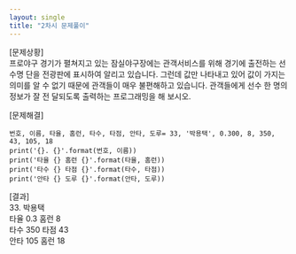 ```yaml
---
layout: single
title: "2차시 문제풀이"
---
```



[문제상황]  
프로야구 경기가 펼쳐지고 있는 잠실야구장에는 관객서비스를 위해 경기에 출전하는 선수명
단을 전광판에 표시하여 알리고 있습니다. 그런데 값만 나타내고 있어 값이 가지는 의미를 알
수 없기 때문에 관객들이 매우 불편해하고 있습니다. 관객들에게 선수 한 명의 정보가 잘 전
달되도록 출력하는 프로그래밍을 해 보시오.

[문제해결]  
~~~  
번호, 이름, 타율, 홈런, 타수, 타점, 안타, 도루= 33, '박용택', 0.300, 8, 350, 43, 105, 18  
print('{}. {}'.format(번호, 이름))  
print('타율 {} 홈런 {}'.format(타율, 홈런))  
print('타수 {} 타점 {}'.format(타수, 타점))  
print('안타 {} 도루 {}'.format(안타, 도루))  
~~~

[결과]  
33. 박용택  
타율 0.3 홈런 8  
타수 350 타점 43  
안타 105 홈런 18  


